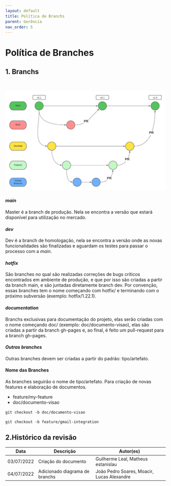 ```yaml
---
layout: default
title: Política de Branchs
parent: Gerência
nav_order: 5
---
```


# Política de Branches
## 1. Branchs

<br>

![Diagrama de branchs](../assets/diagrama-de-branchs.png)
#### *main*
Master é a branch de produção. Nela se encontra a versão que estará disponível para utilização no mercado.

#### *dev*
Dev é a branch de homologação, nela se encontra a versão onde as novas funcionalidades são finalizadas e aguardam os testes para passar o processo com a _main_.

#### *hotfix*
São branches no qual são realizadas correções de bugs críticos encontrados em ambiente de produção, e que por isso são criadas a partir da branch main, e são juntadas diretamente branch dev. Por convenção, essas branches tem o nome começando com hotfix/ e terminando com o próximo subversão (exemplo: hotfix/1.22.1).

#### *documentation*
Branchs exclusivas para documentação do projeto, elas serão criadas com o nome começando doc/ (exemplo: doc/documento-visao), elas são criadas a partir da branch gh-pages e, ao final, é feito um pull-request para a branch gh-pages.

#### *Outras branches*

Outras branches devem ser criadas a partir do padrão: tipo/artefato.


#### Nome das Branches
As branches seguirão o nome de tipo/artefato. Para criação de novas features e elaboração de documentos.
* feature/my-feature
* doc/documento-visao

```
git checkout -b doc/documento-visao
```
```
git checkout -b feature/gmail-integration
```
## 2.Histórico da revisão

|**Data**|**Descrição**|**Autor(es)**|
|--------|-------------|-------------|
|03/07/2022|Criação do documento| Guilherme Leal, Matheus estanislau |
|04/07/2022|Adicionado diagrama de branchs| João Pedro Soares, Moacir, Lucas Alexandre |